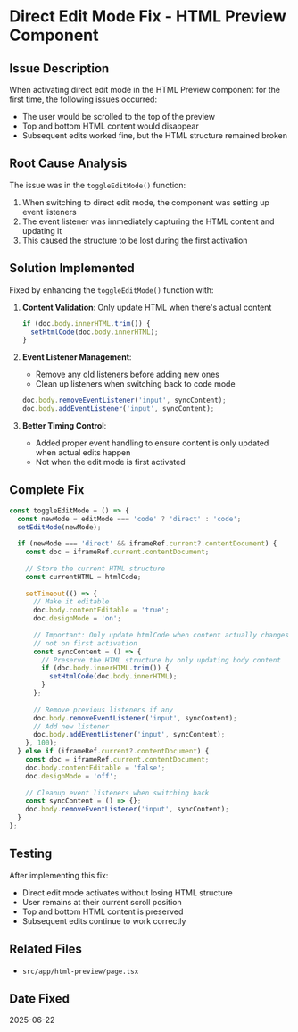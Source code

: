 # Direct Edit Mode Fix - HTML Preview Component

## Issue Description

When activating direct edit mode in the HTML Preview component for the first time, the following issues occurred:
- The user would be scrolled to the top of the preview
- Top and bottom HTML content would disappear
- Subsequent edits worked fine, but the HTML structure remained broken

## Root Cause Analysis

The issue was in the `toggleEditMode()` function:
1. When switching to direct edit mode, the component was setting up event listeners
2. The event listener was immediately capturing the HTML content and updating it
3. This caused the structure to be lost during the first activation

## Solution Implemented

Fixed by enhancing the `toggleEditMode()` function with:

1. **Content Validation**: Only update HTML when there's actual content
   ```typescript
   if (doc.body.innerHTML.trim()) {
     setHtmlCode(doc.body.innerHTML);
   }
   ```

2. **Event Listener Management**: 
   - Remove any old listeners before adding new ones
   - Clean up listeners when switching back to code mode
   ```typescript
   doc.body.removeEventListener('input', syncContent);
   doc.body.addEventListener('input', syncContent);
   ```

3. **Better Timing Control**:
   - Added proper event handling to ensure content is only updated when actual edits happen
   - Not when the edit mode is first activated

## Complete Fix

```typescript
const toggleEditMode = () => {
  const newMode = editMode === 'code' ? 'direct' : 'code';
  setEditMode(newMode);
  
  if (newMode === 'direct' && iframeRef.current?.contentDocument) {
    const doc = iframeRef.current.contentDocument;
    
    // Store the current HTML structure
    const currentHTML = htmlCode;
    
    setTimeout(() => {
      // Make it editable
      doc.body.contentEditable = 'true';
      doc.designMode = 'on';
      
      // Important: Only update htmlCode when content actually changes
      // not on first activation
      const syncContent = () => {
        // Preserve the HTML structure by only updating body content
        if (doc.body.innerHTML.trim()) {
          setHtmlCode(doc.body.innerHTML);
        }
      };
      
      // Remove previous listeners if any
      doc.body.removeEventListener('input', syncContent);
      // Add new listener
      doc.body.addEventListener('input', syncContent);
    }, 100);
  } else if (iframeRef.current?.contentDocument) {
    const doc = iframeRef.current.contentDocument;
    doc.body.contentEditable = 'false';
    doc.designMode = 'off';
    
    // Cleanup event listeners when switching back
    const syncContent = () => {};
    doc.body.removeEventListener('input', syncContent);
  }
};
```

## Testing
After implementing this fix:
- Direct edit mode activates without losing HTML structure
- User remains at their current scroll position
- Top and bottom HTML content is preserved
- Subsequent edits continue to work correctly

## Related Files
- `src/app/html-preview/page.tsx`

## Date Fixed
2025-06-22
